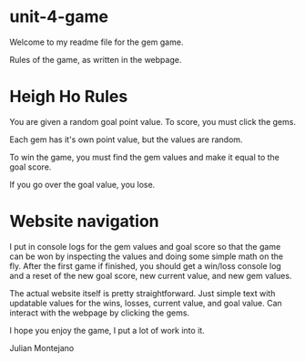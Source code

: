 # unit-4-game

Welcome to my readme file for the gem game.

Rules of the game, as written in the webpage.

# Heigh Ho Rules

You are given a random goal point value. To score, you must click the gems.

Each gem has it's own point value, but the values are random.

To win the game, you must find the gem values and make it equal to the goal score.

If you go over the goal value, you lose.

# Website navigation

I put in console logs for the gem values and goal score so that the game can be won by inspecting the values and doing some simple math on the fly.  After the first game if finished, you should get a win/loss console log and a reset of the new goal score, new current value,
and new gem values.

The actual website itself is pretty straightforward.  Just simple text with updatable values for the wins, losses, current value, and goal value.  Can interact with the webpage by clicking the gems.

I hope you enjoy the game, I put a lot of work into it.

Julian Montejano
